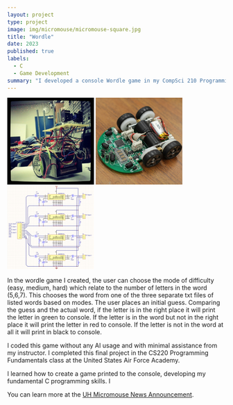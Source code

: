 ```yaml
---
layout: project
type: project
image: img/micromouse/micromouse-square.jpg
title: "Wordle"
date: 2023
published: true
labels:
  - C
  - Game Development
summary: "I developed a console Wordle game in my CompSci 210 Programming Fundamentals class at the United States Air Force Academy."
---
```


<div class="text-center p-4">
  <img width="200px" src="../img/micromouse/micromouse-robot.png" class="img-thumbnail" >
  <img width="200px" src="../img/micromouse/micromouse-robot-2.jpg" class="img-thumbnail" >
  <img width="200px" src="../img/micromouse/micromouse-circuit.png" class="img-thumbnail" >
</div>

In the wordle game I created, the user can choose the mode of difficulty (easy, medium, hard) which relate to the number of letters in the word (5,6,7). This chooses the word from one of the three separate txt files of listed words based on modes. The user places an initial guess. Comparing the guess and the actual word, if the letter is in the right place it will print the letter in green to console. If the letter is in the word but not in the right place it will print the letter in red to console. If the letter is not in the word at all it will print in black to console.

I coded this game without any AI usage and with minimal assistance from my instructor. I completed this final project in the CS220 Programming Fundamentals class at the United States Air Force Academy.

I learned how to create a game printed to the console, developing my fundamental C programming skills. I 

You can learn more at the [UH Micromouse News Announcement](https://manoa.hawaii.edu/news/article.php?aId=2857).
